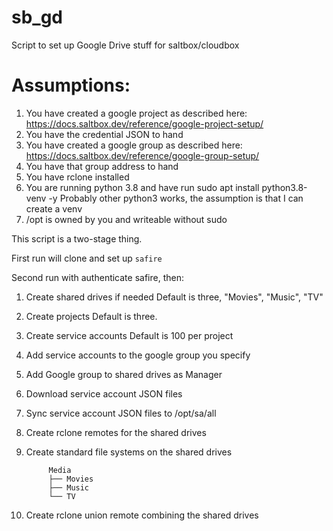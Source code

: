 # sb_gd
Script to set up Google Drive stuff for saltbox/cloudbox

# Assumptions:
 1. You have created a google project as described here: https://docs.saltbox.dev/reference/google-project-setup/
 2. You have the credential JSON to hand
 3. You have created a google group as described here: https://docs.saltbox.dev/reference/google-group-setup/
 4. You have that group address to hand
 5. You have rclone installed
 6. You are running python 3.8 and have run sudo apt install python3.8-venv -y
    Probably other python3 works, the assumption is that I can create a venv
 7. /opt is owned by you and writeable without sudo

This script is a two-stage thing.

First run will clone and set up `safire`

Second run with authenticate safire, then:

  1. Create shared drives if needed
     Default is three, "Movies", "Music", "TV"

  1. Create projects
     Default is three.
     
  1. Create service accounts
     Default is 100 per project
     
  1. Add service accounts to the google group you specify

  1. Add Google group to shared drives as Manager

  1. Download service account JSON files

  1. Sync service account JSON files to /opt/sa/all

  1. Create rclone remotes for the shared drives

  1. Create standard file systems on the shared drives

     ```
          Media
          ├── Movies
          ├── Music
          └── TV
     ```

  1. Create rclone union remote combining the shared drives
